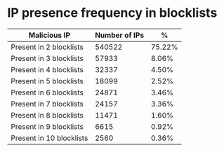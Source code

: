 # IP presence frequency in blocklists
| Malicious IP | Number of IPs | % |
|----|----|----|
| Present in 2 blocklists | 540522 | 75.22% |
| Present in 3 blocklists | 57933 | 8.06% |
| Present in 4 blocklists | 32337 | 4.50% |
| Present in 5 blocklists | 18099 | 2.52% |
| Present in 6 blocklists | 24871 | 3.46% |
| Present in 7 blocklists | 24157 | 3.36% |
| Present in 8 blocklists | 11471 | 1.60% |
| Present in 9 blocklists | 6615 | 0.92% |
| Present in 10 blocklists | 2560 | 0.36% |
